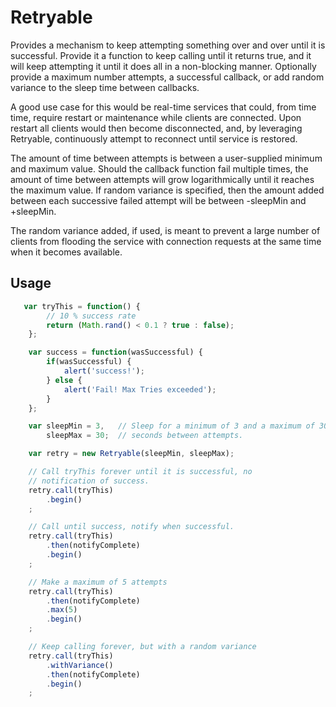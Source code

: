 # Retryable 

Provides a mechanism to keep attempting something over and over until it is 
successful. Provide it a function to keep calling until it returns true, and 
it will keep attempting it until it does all in a non-blocking manner. 
Optionally provide a maximum number attempts, a successful callback, or add 
random variance to the sleep time between callbacks.

A good use case for this would be real-time services that could, from time 
time, require restart or maintenance while clients are connected. Upon restart 
all clients would then become disconnected, and, by leveraging Retryable, 
continuously attempt to reconnect until service is restored.

The amount of time between attempts is between a user-supplied minimum and 
maximum value. Should the callback function fail multiple times, the amount of 
time between attempts will grow logarithmically until it reaches the maximum 
value.  If random variance is specified, then the amount added between each 
successive failed attempt will be between -sleepMin and +sleepMin.

The random variance added, if used, is meant to prevent a large number of 
clients from flooding the service with connection requests at the same time 
when it becomes available.

## Usage 

```javascript
   var tryThis = function() {
        // 10 % success rate
        return (Math.rand() < 0.1 ? true : false);
    };

    var success = function(wasSuccessful) {
        if(wasSuccessful) {
            alert('success!');
        } else {
            alert('Fail! Max Tries exceeded');
        }
    };

    var sleepMin = 3,   // Sleep for a minimum of 3 and a maximum of 30 
        sleepMax = 30;  // seconds between attempts.

    var retry = new Retryable(sleepMin, sleepMax);

    // Call tryThis forever until it is successful, no 
    // notification of success.
    retry.call(tryThis)
        .begin()
    ;

    // Call until success, notify when successful.
    retry.call(tryThis)
        .then(notifyComplete)
        .begin()
    ;

    // Make a maximum of 5 attempts
    retry.call(tryThis)
        .then(notifyComplete)
        .max(5)
        .begin()
    ;

    // Keep calling forever, but with a random variance
    retry.call(tryThis)
        .withVariance()
        .then(notifyComplete)
        .begin()
    ;
```